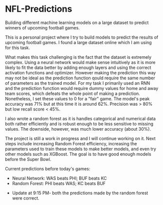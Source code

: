 # NFL-Predictions
Building different machine learning models on a large dataset to predict winners of upcoming football games.

This is a personal project where I try to build models to predict the results of upcoming football games. I found a large dataset online which I am using for this task.

What makes this task challenging is the fact that the dataset is extremely complex. Using a neural network would make sense intuitively as it is more likely to fit the data better by adding enough layers and using the correct activation functions and optimizer. However making the prediction this way may not be ideal as the prediction function qould require the same number of parameters as the trained model. For my task I primarily used an RNN and the prediction function would require dummy values for home and away team scores, which defeats the whole point of making a prediction. Nonetheless, I set these values to 0 for a "fair" game. The model's peak accuracy was 71% but at this time it is around 62%. Precision was > 80% but low recall score < 45%.

I also wrote a random forest as it is handles categorical and numerical data both rather efficiently and is robust enough to be less sensitive to missing values. The downside, however, was much lower accuracy (about 30%).

The project is still a work in progress and I will continue working on it. Next steps include increasing Random Forest efficiency, increasing the parameters used to train these models to make better models, and even try other models such as XGBoost. The goal is to have good enough models before the Super Bowl.

Current predictions before today's games:
  - Neural Network: WAS beats PHI; BUF beats KC
  - Random Forest: PHI beats WAS; KC beats BUF


* Update at 9:15 PM- both the predictions made by the random forest were correct.
